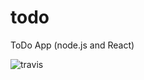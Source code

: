 # todo
ToDo App (node.js and React)

<img src="https://travis-ci.org/pbideas/todo.svg?branch=master" alt="travis"/>
